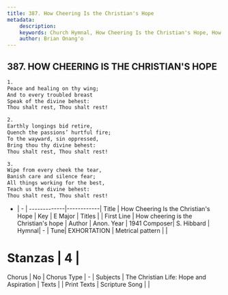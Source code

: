```yaml
---
title: 387. How Cheering Is the Christian's Hope
metadata:
    description: 
    keywords: Church Hymnal, How Cheering Is the Christian's Hope, How cheering is the Christian&#039;s hope, 
    author: Brian Onang'o
---
```



## 387. HOW CHEERING IS THE CHRISTIAN'S HOPE

```txt
1.
Peace and healing on thy wing;
And to every troubled breast
Speak of the divine behest:
Thou shalt rest, Thou shalt rest!

2.
Earthly longings bid retire,
Quench the passions’ hurtful fire;
To the wayward, sin oppressed,
Bring thou thy divine behest:
Thou shalt rest, Thou shalt rest!

3.
Wipe from every cheek the tear,
Banish care and silence fear;
All things working for the best,
Teach us the divine behest:
Thou shalt rest, Thou shalt rest!
```

- |   -  |
-------------|------------|
Title | How Cheering Is the Christian's Hope |
Key | E Major |
Titles |  |
First Line | How cheering is the Christian&#039;s hope |
Author | Anon.
Year | 1941
Composer| S. Hibbard |
Hymnal|  - |
Tune| EXHORTATION |
Metrical pattern | |
# Stanzas | 4 |
Chorus | No |
Chorus Type | - |
Subjects | The Christian Life: Hope and Aspiration |
Texts |  |
Print Texts | 
Scripture Song |  |
  
